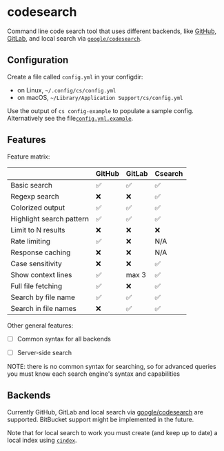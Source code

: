 # codesearch

Command line code search tool that uses different backends, like
[GitHub](https://docs.github.com/en/rest/search/search),
[GitLab](https://docs.gitlab.com/ee/api/search.html),
and local search via
[`google/codesearch`](https://github.com/google/codesearch).

## Configuration

Create a file called `config.yml` in your configdir:
* on Linux, `~/.config/cs/config.yml`
* on macOS, `~/Library/Application Support/cs/config.yml`

Use the output of `cs config-example` to populate a sample config. Alternatively
see the file[`config.yml.example`](/cmd/cs/config.yml.example).

## Features

Feature matrix:

|                          | GitHub   | GitLab | Csearch |
|--------------------------|----------|--------|---------|
| Basic search             | ✅       | ✅     | ✅      |
| Regexp search            | ❌       | ❌     | ✅      |
| Colorized output         | ✅       | ✅     | ✅      |
| Highlight search pattern | ✅       | ✅     | ✅      |
| Limit to N results       | ❌       | ❌     | ❌      |
| Rate limiting            | ✅       | ❌     | N/A     |
| Response caching         | ❌       | ❌     | N/A     |
| Case sensitivity         | ❌       | ❌     | ✅      |
| Show context lines       | ✅       | max 3  | ✅      |
| Full file fetching       | ✅       | ❌     | ✅      |
| Search by file name      | ✅       | ✅     | ✅      |
| Search in file names     | ❌       | ✅     | ✅      |

Other general features:
* [ ] Common syntax for all backends
* [ ] Server-side search


NOTE: there is no common syntax for searching, so for advanced queries you must know
each search engine's syntax and capabilities

## Backends

Currently GitHub, GitLab and local search via
[google/codesearch](https://github.com/google/codesearch) are supported.
BitBucket support might be implemented in the future.

Note that for local search to work you must create (and keep up to date) a local
index using [`cindex`](https://github.com/google/codesearch/tree/master/cmd/cindex).
